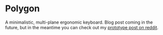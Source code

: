 # Polygon

A minimalistic, multi-plane ergonomic keyboard. Blog post coming in the future, but in the meantime you can check out my [prototype post on reddit](http://redd.it/9aam0u).